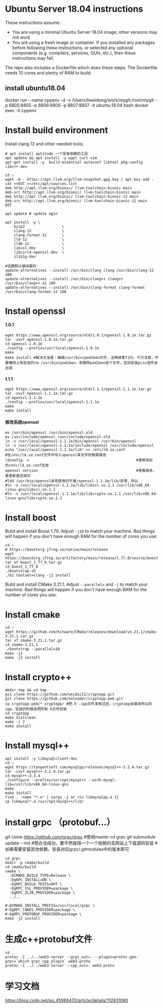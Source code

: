 # Ubuntu Server 18.04 instructions

These instructions assume:
* You are using a minimal Ubuntu Server 18.04 image; other versions may not work
* You are using a fresh image or container. If you installed any packages before
  following these instructions, or selected any optional components (e.g. compilers,
  services, GUIs, etc.), then these instructions may fail.

The repo also includes a Dockerfile which does these steps. The Dockerfile needs
10 cores and plenty of RAM to build.

## install ubuntu18.04
docker run --name cppenv -d -v /Users/liweidong/work/mygit:/root/mygit -p 8805:8805 -p 8806:8806 -p 8807:8807 -it ubuntu:18.04 bash
docker exec -it cppenv

# Install build environment

Install clang 12 and other needed tools:
```
# apt install aptitude 一个安装依赖的工具
apt update && apt install -y wget curl vim
apt-get install -y  build-essential autoconf libtool pkg-config libc++-dev

cd ~
wget -O - https://apt.llvm.org/llvm-snapshot.gpg.key | apt-key add -
cat <<EOT >>/etc/apt/sources.list
deb http://apt.llvm.org/bionic/ llvm-toolchain-bionic main
deb-src http://apt.llvm.org/bionic/ llvm-toolchain-bionic main
deb http://apt.llvm.org/bionic/ llvm-toolchain-bionic-12 main
deb-src http://apt.llvm.org/bionic/ llvm-toolchain-bionic-12 main
EOT

apt update # update agin

apt install -y \
    bzip2                 \
    clang-12              \
    clang-format-12       \
    lld-12                \
    lldb-12               \
    libssl-dev            \
    libcurl4-openssl-dev  \
    zlib1g-dev

#设置默认编译器的
update-alternatives --install /usr/bin/clang clang /usr/bin/clang-12 100
update-alternatives --install /usr/bin/clang++ clang++ /usr/bin/clang++-12 100
update-alternatives --install /usr/bin/clang-format clang-format /usr/bin/clang-format-12 100
```
# Install openssl

#### 1.0.1
```
wget https://www.openssl.org/source/old/1.0.1/openssl-1.0.1e.tar.gz
tar -zxvf openssl-1.0.1e.tar.gz
cd openssl-1.0.1e
./config --prefix=/usr/local/openssl-1.0.1e
make
make install #解决方法是：编辑/usr/bin/pod2man文件，注释掉第71行。千万注意，不要像网上有些说的rm /usr/bin/pod2man，即删除pod2man这个文件，否则安装pcsc组件会出错
```
#### 1.1.1
```
wget https://www.openssl.org/source/old/1.1.1/openssl-1.1.1e.tar.gz
tar -zxvf openssl-1.1.1e.tar.gz 
cd openssl-1.1.1e
./config --prefix=/usr/local/openssl-1.1.1e
make 
make install
```
#### 修改系统openssl
```
mv /usr/bin/openssl /usr/bin/openssl.old
mv /usr/include/openssl /usr/include/openssl.old 
ln -s /usr/local/openssl-1.1.1e/bin/openssl /usr/bin/openssl
ln -s /usr/local/openssl-1.1.1e/include/openssl /usr/include/openssl
echo "/usr/local/openssl-1.1.1e/lib" >> /etc/ld.so.conf                #在/etc/ld.so.conf文件中写入openssl库文件的搜索路径
ldconfig -v                                                 #使修改后的/etc/ld.so.conf生效
openssl version                                             #查看版本，看更新是否成功
#ldd /usr/bin/openssl发现使用的不是/openssl-1.1.1e/lib/目录，所以
#ln -s /usr/local/openssl-1.1.1e/lib/libssl.so.1.1 /usr/lib/x86_64-linux-gnu/libssl.so.1.1
#ln -s /usr/local/openssl-1.1.1e/lib/libcrypto.so.1.1 /usr/lib/x86_64-linux-gnu/libcrypto.so.1.1
```

# Install boost
Build and install Boost 1.70. Adjust `-j10` to match your machine. Bad things will
happen if you don't have enough RAM for the number of cores you use:

```
cd ~
# https://boostorg.jfrog.io/native/main/release 
wget https://boostorg.jfrog.io/artifactory/main/release/1.77.0/source/boost_1_77_0.tar.gz
tar xf boost_1_77_0.tar.gz
cd boost_1_77_0
./bootstrap.sh
./b2 toolset=clang -j2 install
```

Build and install CMake 3.21.1. Adjust `--parallel=` and `-j` to match your machine.
Bad things will happen if you don't have enough RAM for the number of cores you use:

# Install cmake

```
cd ~
wget https://github.com/Kitware/CMake/releases/download/v3.21.1/cmake-3.21.1.tar.gz
tar xf cmake-3.21.1.tar.gz
cd cmake-3.21.1
./bootstrap --parallel=10
make -j2
make -j2 install
```

# Install crypto++
```
mkdir tmp && cd tmp
git clone https://github.com/weidai11/cryptopp.git
git clone https://github.com/noloader/cryptopp-pem.git
cp cryptopp-pem/* cryptopp/ #把.h .cpp文件复制过去，cryptopp会编译所以的cpp，安装的时候会把所有.h文件安装
cd cryptopp
make distclean
make -j 2
make install
```

# Install mysql++

```
apt install -y libmysqlclient-dev
cd ~
wget https://tangentsoft.com/mysqlpp/releases/mysql++-3.2.4.tar.gz
tar -zxvf mysql++-3.2.4.tar.gz
cd mysql++-3.2.4
./configure --prefix=/usr/opt/mysql++ --with-mysql-lib=/usr/lib/x86_64-linux-gnu
make
make install
find . -name "*.o" | xargs -i ar rcu libmysqlpp.a {}
cp libmysql*.a /usr/opt/mysql++/lib/
```

# install grpc （protobuf...）
git clone https://github.com/grpc/grpc #使用master
cd grpc
git submodule update --init #想办法成功，要不然就得一个一个依赖的去网站上下载源码安装
#如果需要安装其他依赖，安装对应grpc/.gitmodules中的版本即可

```
cd grpc
mkdir -p cmake/build
cd cmake/build
cmake \
  -DCMAKE_BUILD_TYPE=Release \
  -DgRPC_INSTALL=ON \
  -DgRPC_BUILD_TESTS=OFF \
  -DgRPC_SSL_PROVIDER=package \
  -DgRPC_ZLIB_PROVIDER=package \
  ../..

#-DCMAKE_INSTALL_PREFIX=/usr/local/grpc \
#-DgRPC_CARES_PROVIDER=package \
#-DgRPC_PROTOBUF_PROVIDER=package \
make -j2 install
```

# 生成c++protobuf文件
```
cd .
protoc -I ../../web3-server --grpc_out=. --plugin=protoc-gen-grpc=`which grpc_cpp_plugin` web3.proto
protoc -I ../../web3-server --cpp_out=. web3.proto
```

# 学习文档

https://blog.csdn.net/qq_45988470/article/details/112831080



